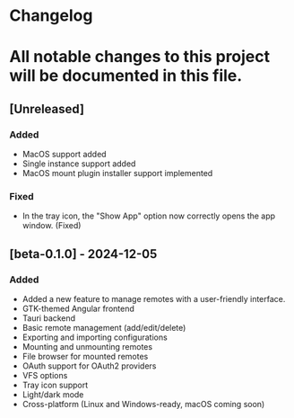 # Changelog
# All notable changes to this project will be documented in this file.
## [Unreleased]
### Added
- MacOS support added
- Single instance support added
- MacOS mount plugin installer support implemented

### Fixed
- In the tray icon, the "Show App" option now correctly opens the app window. (Fixed)

## [beta-0.1.0] - 2024-12-05
### Added
- Added a new feature to manage remotes with a user-friendly interface.
- GTK-themed Angular frontend
- Tauri backend
- Basic remote management (add/edit/delete)
- Exporting and importing configurations
- Mounting and unmounting remotes
- File browser for mounted remotes
- OAuth support for OAuth2 providers
- VFS options
- Tray icon support
- Light/dark mode
- Cross-platform (Linux and Windows-ready, macOS coming soon)
